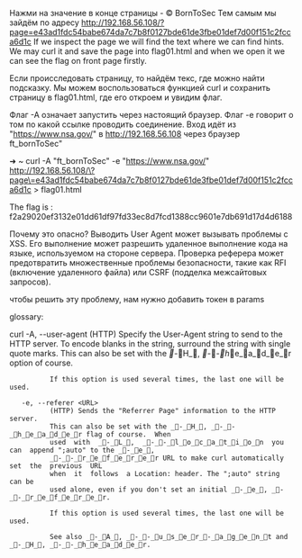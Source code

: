 Нажми на значение в конце страницы - © BornToSec
Тем самым мы зайдём по адресу http://192.168.56.108/?page=e43ad1fdc54babe674da7c7b8f0127bde61de3fbe01def7d00f151c2fcca6d1c
If we inspect the page we will find the text where we can find hints.
We may curl it and save the page into flag01.html and when we open it we can see the flag on front page firstly.

Если происследовать страницу, то найдём текс, где можно найти подсказку. Мы можем воспользоваться функцией curl и сохранить страницу в flag01.html, где его откроем и увидим флаг.

Флаг -А означает запустить через настоящий браузер.
Флаг -е говорит о том по какой ссылке проводить соединение.
Вход идёт из "https://www.nsa.gov/" в http://192.168.56.108 через браузер ft_bornToSec"

➜  ~ curl -A "ft_bornToSec" -e "https://www.nsa.gov/" http://192.168.56.108/\?page\=e43ad1fdc54babe674da7c7b8f0127bde61de3fbe01def7d00f151c2fcca6d1c > flag01.html

The flag is : f2a29020ef3132e01dd61df97fd33ec8d7fcd1388cc9601e7db691d17d4d6188

Почему это опасно?
Выводить User Agent может вызывать проблемы с XSS. Его выполнение может разрешить удаленное выполнение кода на языке, используемом на стороне сервера. Проверка реферера может предотвратить множественные проблемы безопасности, такие как RFI (включение удаленного файла) или CSRF (подделка межсайтовых запросов).

чтобы решить эту проблему, нам нужно добавить токен в params

glossary:

curl
       -A, --user-agent <name>
              (HTTP) Specify the User-Agent string to send to the HTTP server.
              To  encode blanks in the string, surround the string with single
              quote marks. This can also be set with the _-_H_,  _-_-_h_e_a_d_e_r  option
              of course.

              If this option is used several times, the last one will be used.

       -e, --referer <URL>
              (HTTP) Sends the "Referrer Page" information to the HTTP server.
              This can also be set with the _-_H_, _-_-_h_e_a_d_e_r flag of course.  When
              used  with  _-_L_,  _-_-_l_o_c_a_t_i_o_n  you  can  append ";auto" to the _-_e_,
              _-_-_r_e_f_e_r_e_r URL to make curl automatically set  the  previous  URL
              when  it  follows  a Location: header. The ";auto" string can be
              used alone, even if you don't set an initial _-_e_, _-_-_r_e_f_e_r_e_r.

              If this option is used several times, the last one will be used.

              See also _-_A_, _-_-_u_s_e_r_-_a_g_e_n_t and _-_H_, _-_-_h_e_a_d_e_r.
